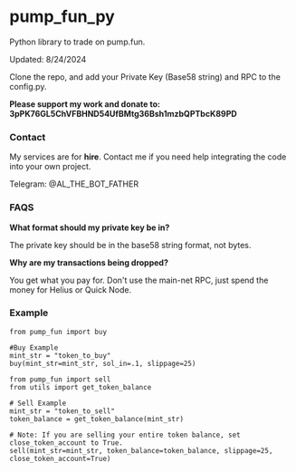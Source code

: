 # pump_fun_py

Python library to trade on pump.fun. 

Updated: 8/24/2024

Clone the repo, and add your Private Key (Base58 string) and RPC to the config.py.

**Please support my work and donate to: 3pPK76GL5ChVFBHND54UfBMtg36Bsh1mzbQPTbcK89PD**

### Contact

My services are for **hire**. Contact me if you need help integrating the code into your own project. 

Telegram: @AL_THE_BOT_FATHER

### FAQS

**What format should my private key be in?** 

The private key should be in the base58 string format, not bytes. 

**Why are my transactions being dropped?** 

You get what you pay for. Don't use the main-net RPC, just spend the money for Helius or Quick Node.

### Example

```
from pump_fun import buy

#Buy Example
mint_str = "token_to_buy"
buy(mint_str=mint_str, sol_in=.1, slippage=25)

```
```
from pump_fun import sell
from utils import get_token_balance

# Sell Example
mint_str = "token_to_sell"
token_balance = get_token_balance(mint_str)

# Note: If you are selling your entire token balance, set close_token_account to True. 
sell(mint_str=mint_str, token_balance=token_balance, slippage=25, close_token_account=True)
```
